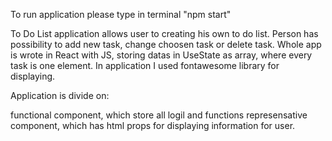 To run application please type in terminal "npm start"

To Do List application allows user to creating his own to do list. Person has possibility to add new task, change choosen task or delete task. Whole app is wrote in React with JS, storing datas in UseState as array, where every task is one element. In application I used fontawesome library for displaying.

Application is divide on:

functional component, which store all logil and functions represensative component, which has html props for displaying information for user.
